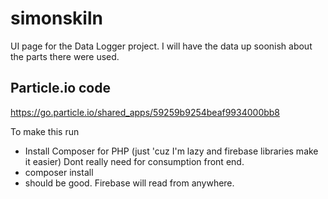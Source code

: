 # simonskiln

UI page for the Data Logger project.  I will have the data up soonish about the parts there were used.

## Particle.io code
https://go.particle.io/shared_apps/59259b9254beaf9934000bb8

To make this run

 * Install Composer for PHP (just 'cuz I'm lazy and firebase libraries make it easier)  Dont really need for consumption front end.
 * composer install
 * should be good.  Firebase will read from anywhere.
